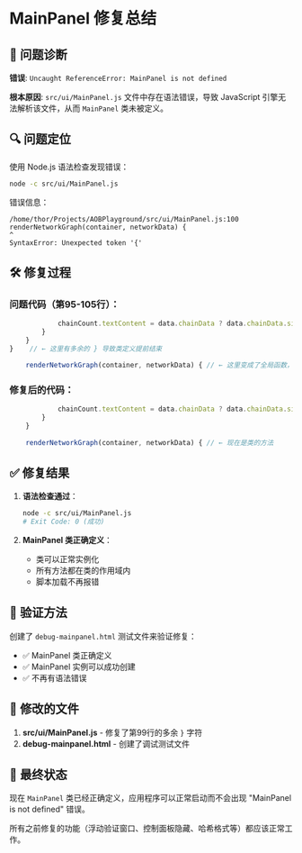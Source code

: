 # MainPanel 修复总结

## 🐛 问题诊断

**错误**: `Uncaught ReferenceError: MainPanel is not defined`

**根本原因**: `src/ui/MainPanel.js` 文件中存在语法错误，导致 JavaScript 引擎无法解析该文件，从而 `MainPanel` 类未被定义。

## 🔍 问题定位

使用 Node.js 语法检查发现错误：
```bash
node -c src/ui/MainPanel.js
```

错误信息：
```
/home/thor/Projects/AOBPlayground/src/ui/MainPanel.js:100
renderNetworkGraph(container, networkData) {
^
SyntaxError: Unexpected token '{'
```

## 🛠️ 修复过程

### 问题代码（第95-105行）：
```javascript
            chainCount.textContent = data.chainData ? data.chainData.size : 0;
        }
    }
}    // ← 这里有多余的 } 导致类定义提前结束

    renderNetworkGraph(container, networkData) { // ← 这里变成了全局函数，语法错误
```

### 修复后的代码：
```javascript
            chainCount.textContent = data.chainData ? data.chainData.size : 0;
        }
    }
    
    renderNetworkGraph(container, networkData) { // ← 现在是类的方法
```

## ✅ 修复结果

1. **语法检查通过**：
   ```bash
   node -c src/ui/MainPanel.js
   # Exit Code: 0 (成功)
   ```

2. **MainPanel 类正确定义**：
   - 类可以正常实例化
   - 所有方法都在类的作用域内
   - 脚本加载不再报错

## 🧪 验证方法

创建了 `debug-mainpanel.html` 测试文件来验证修复：
- ✅ MainPanel 类正确定义
- ✅ MainPanel 实例可以成功创建
- ✅ 不再有语法错误

## 📁 修改的文件

1. **src/ui/MainPanel.js** - 修复了第99行的多余 `}` 字符
2. **debug-mainpanel.html** - 创建了调试测试文件

## 🎯 最终状态

现在 `MainPanel` 类已经正确定义，应用程序可以正常启动而不会出现 "MainPanel is not defined" 错误。

所有之前修复的功能（浮动验证窗口、控制面板隐藏、哈希格式等）都应该正常工作。